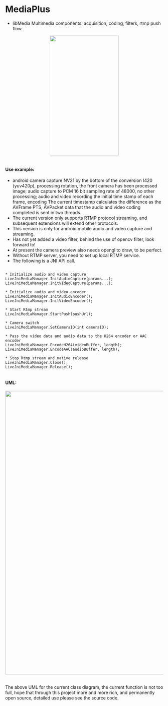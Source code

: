 # MediaPlus


- libMedia Multimedia components: acquisition, coding, filters, rtmp push flow.


<div align=center>

<table>
<tr>
<img width="220" height="380" src="https://github.com/javandoc/MediaPlus/blob/master/Resource/screen_one.png"/>
</tr>

</table>

</div>



#### Use example:

* android camera capture NV21 by the bottom of the conversion I420 (yuv420p), processing rotation, the front camera has been processed image; audio capture to PCM 16 bit sampling rate of 48000, no other processing; audio and video recording the initial time stamp of each frame, encoding The current timestamp calculates the difference as the AVFrame PTS, AVPacket data that the audio and video coding completed is sent in two threads.
* The current version only supports RTMP protocol streaming, and subsequent  extensions will extend other protocols.
* This version is only for android mobile audio and video capture and streaming.
* Has not yet added a video filter, behind the use of opencv filter, look forward to!
* At present the camera preview also needs opengl to draw, to be perfect.
* Without RTMP server, you need to set up local RTMP service.
* The following is a JNI API call.

```

* Initialize audio and video capture
LiveJniMediaManager.InitAudioCapture(params...);
LiveJniMediaManager.InitVideoCapture(params...);
	
* Initialize audio and video encoder
LiveJniMediaManager.InitAudioEncoder();
LiveJniMediaManager.InitVideoEncoder();
    
* Start Rtmp stream
LiveJniMediaManager.StartPush(pushUrl);
        
* Camera switch
LiveJniMediaManager.SetCameraID(int cameraID);
        
* Pass the video data and audio data to the H264 encoder or AAC encoder
LiveJniMediaManager.EncodeH264(videoBuffer, length);
LiveJniMediaManager.EncodeAAC(audioBuffer, length);
 
* Stop Rtmp stream and native release
LiveJniMediaManager.Close();
LiveJniMediaManager.Release();
    
```


#### UML:

<div align=center>
<table>
<tr>
<img width="800" height="900" src="https://github.com/javandoc/MediaPlus/blob/master/Resource/MediaUML.png">
</tr>
</table>
</div>
<div align=left>
The above UML for the current class diagram, the current function is not too full, hope that through this project more and more rich, and permanently open source, detailed use please see the source code.
</div>
